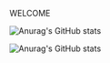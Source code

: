 WELCOME

![Anurag's GitHub stats](https://github-readme-stats.vercel.app/api?username=lucasakuhn&show_icons=true)

![Anurag's GitHub stats](https://github-readme-stats.vercel.app/api?username=lucasakuhn&show_icons=true)
